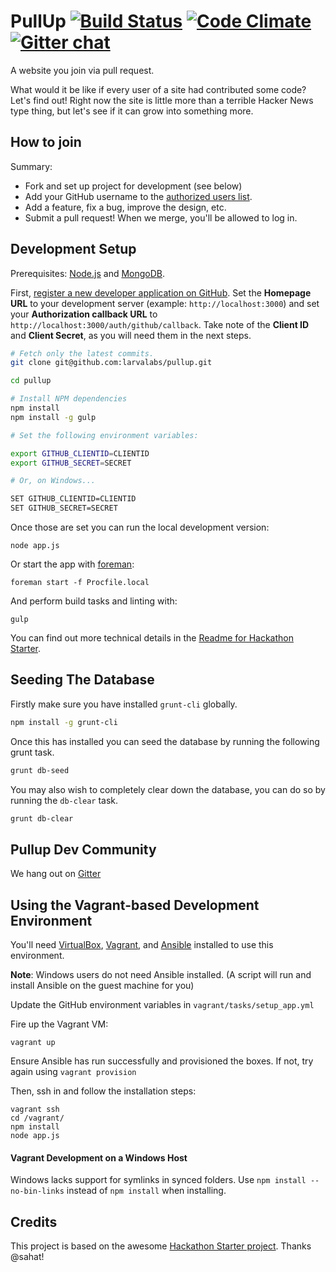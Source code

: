PullUp [![Build Status](https://travis-ci.org/larvalabs/pullup.svg?branch=master)](https://travis-ci.org/larvalabs/pullup) [![Code Climate](https://codeclimate.com/repos/52fba7f66956805f68002062/badges/b1a62e6c14008de1ff3c/gpa.svg)](https://codeclimate.com/repos/52fba7f66956805f68002062/feed) [![Gitter chat](https://badges.gitter.im/larvalabs/pullup.png)](https://gitter.im/larvalabs/pullup)
======

A website you join via pull request.

What would it be like if every user of a site had contributed some code? Let's find out! Right now the site is little more
than a terrible Hacker News type thing, but let's see if it can grow into something more.

How to join
-----------

Summary:
- Fork and set up project for development (see below)
- Add your GitHub username to the [authorized users list](https://github.com/larvalabs/pullup/blob/master/config/userlist.js).
- Add a feature, fix a bug, improve the design, etc.
- Submit a pull request! When we merge, you'll be allowed to log in.

Development Setup
---------------

Prerequisites: [Node.js](http://nodejs.org/) and [MongoDB](http://mongodb.org/).

First, [register a new developer application on GitHub](https://github.com/settings/applications/new). Set the **Homepage URL** to your development server (example: `http://localhost:3000`) and set your **Authorization callback URL** to `http://localhost:3000/auth/github/callback`. Take note of the **Client ID** and **Client Secret**, as you will need them in the next steps.

```bash
# Fetch only the latest commits.
git clone git@github.com:larvalabs/pullup.git

cd pullup

# Install NPM dependencies
npm install
npm install -g gulp

# Set the following environment variables:

export GITHUB_CLIENTID=CLIENTID
export GITHUB_SECRET=SECRET

# Or, on Windows...

SET GITHUB_CLIENTID=CLIENTID
SET GITHUB_SECRET=SECRET
```

Once those are set you can run the local development version:

    node app.js

Or start the app with [foreman](https://github.com/ddollar/foreman):

    foreman start -f Procfile.local

And perform build tasks and linting with:

    gulp


You can find out more technical details in the [Readme for Hackathon Starter](https://github.com/larvalabs/pullup/blob/master/hackathon-starter-readme.md).

Seeding The Database
--------------------

Firstly make sure you have installed ```grunt-cli``` globally.

```bash
npm install -g grunt-cli
```

Once this has installed you can seed the database by running the following grunt task.

```bash
grunt db-seed
```

You may also wish to completely clear down the database, you can do so by running the ```db-clear``` task.

```bash
grunt db-clear
```

Pullup Dev Community
--------------------

We hang out on [Gitter](https://gitter.im/larvalabs/pullup)

Using the Vagrant-based Development Environment
-----------------------

You'll need [VirtualBox](https://www.virtualbox.org/wiki/Downloads), [Vagrant](http://www.vagrantup.com/downloads.html), and [Ansible](https://devopsu.com/guides/ansible-mac-osx.html) installed to use this environment.

**Note**: Windows users do not need Ansible installed. (A script will run and install Ansible on the guest machine for you)

Update the GitHub environment variables in `vagrant/tasks/setup_app.yml`

Fire up the Vagrant VM:

	vagrant up

Ensure Ansible has run successfully and provisioned the boxes.  If not, try again using `vagrant provision`

Then, ssh in and follow the installation steps:

	vagrant ssh
	cd /vagrant/
	npm install
	node app.js

#### Vagrant Development on a Windows Host
Windows lacks support for symlinks in synced folders. Use `npm install --no-bin-links` instead of `npm install` when installing.

Credits
-------

This project is based on the awesome [Hackathon Starter project](https://github.com/sahat/hackathon-starter). Thanks @sahat!
